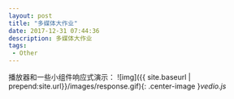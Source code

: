 ```yaml
---
layout: post
title: "多媒体大作业"
date: 2017-12-31 07:44:36
description: 多媒体大作业
tags: 
 - Other
---
```


播放器和一些小组件响应式演示：
![img]({{ site.baseurl | prepend:site.url}}/images/response.gif){: .center-image }*vedio.js*